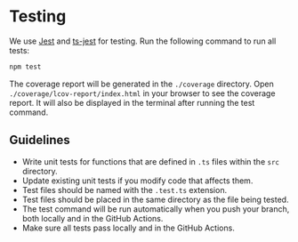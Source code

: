 # Testing

We use [Jest](https://jestjs.io/) and [ts-jest](https://kulshekhar.github.io/ts-jest/) for testing. Run the following command to run all tests:

```bash
npm test
```

The coverage report will be generated in the `./coverage` directory. Open `./coverage/lcov-report/index.html` in your browser to see the coverage report. It will also be displayed in the terminal after running the test command.

## Guidelines

- Write unit tests for functions that are defined in `.ts` files within the `src` directory.
- Update existing unit tests if you modify code that affects them.
- Test files should be named with the `.test.ts` extension.
- Test files should be placed in the same directory as the file being tested.
- The test command will be run automatically when you push your branch, both locally and in the GitHub Actions.
- Make sure all tests pass locally and in the GitHub Actions.
